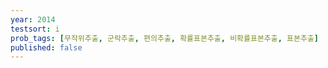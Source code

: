 ```yaml
---
year: 2014
testsort: i
prob_tags: [무작위추출, 군락추출, 편의추출, 확률표본추출, 비확률표본추출, 표본추출]
published: false
---
```

